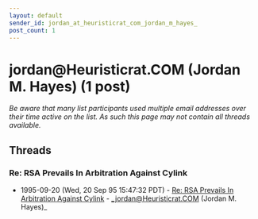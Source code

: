 ```yaml
---
layout: default
sender_id: jordan_at_heuristicrat_com_jordan_m_hayes_
post_count: 1
---
```


# jordan<span>@</span>Heuristicrat.COM (Jordan M. Hayes) (1 post)

_Be aware that many list participants used multiple email addresses over their time active on the list. As such this page may not contain all threads available._

## Threads

### Re:  RSA Prevails In Arbitration Against Cylink
+ 1995-09-20 (Wed, 20 Sep 95 15:47:32 PDT) - [Re:  RSA Prevails In Arbitration Against Cylink](/archive/1995/09/e406053a3c7d89dd909a696dd5773b96c234d8aea0756470275caf9f26ca63e5) - _jordan@Heuristicrat.COM (Jordan M. Hayes)_

